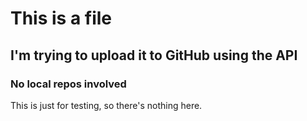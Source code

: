 # This is a file

## I'm trying to upload it to GitHub using the API

### No local repos involved

This is just for testing, so there's nothing here.
